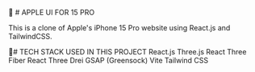 📱 # APPLE UI FOR 15 PRO

This is a clone of Apple's iPhone 15 Pro website using React.js and TailwindCSS.


📱# TECH STACK USED IN THIS PROJECT 
React.js
Three.js
React Three Fiber
React Three Drei
GSAP (Greensock)
Vite
Tailwind CSS
